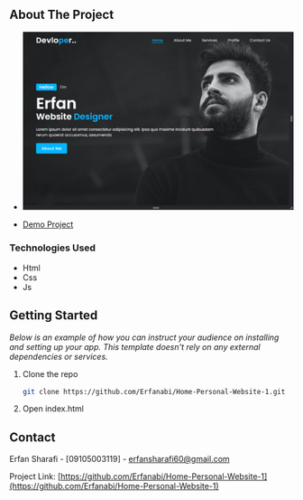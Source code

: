<!-- ABOUT THE PROJECT -->

## About The Project

- [![Product Name Screen Shot][product-screenshot]](https://example.com)


- [Demo Project](https://home-personal-website-1.vercel.app/)

### Technologies Used

- Html
- Css
- Js

## Getting Started

_Below is an example of how you can instruct your audience on installing and setting up your app. This template doesn't rely on any external dependencies or services._

1. Clone the repo
   ```sh
   git clone https://github.com/Erfanabi/Home-Personal-Website-1.git
   ```
2. Open index.html

<!-- CONTACT -->

## Contact

Erfan Sharafi - [09105003119] - erfansharafi60@gmail.com

Project Link: [https://github.com/Erfanabi/Home-Personal-Website-1](https://github.com/Erfanabi/Home-Personal-Website-1)


<!-- MARKDOWN LINKS & IMAGES -->
<!-- https://www.markdownguide.org/basic-syntax/#reference-style-links -->
[product-screenshot]: demo.png
